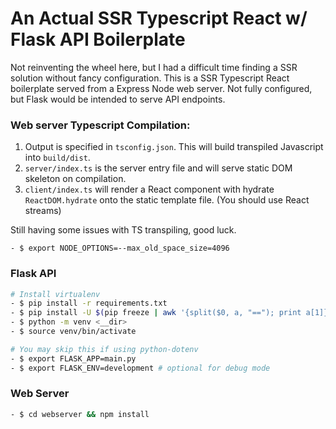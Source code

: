 # An Actual SSR Typescript React w/ Flask API Boilerplate

Not reinventing the wheel here, but I had a difficult time finding a SSR solution without fancy configuration. 
This is a SSR Typescript React boilerplate served from a Express Node web server.  Not fully configured, but Flask would be intended to serve API endpoints. 


### Web server Typescript Compilation:
1) Output is specified in `tsconfig.json`. This will build transpiled Javascript into `build/dist`.
2) `server/index.ts` is the server entry file and will serve static DOM skeleton on compilation.
3) `client/index.ts` will render a React component with hydrate `ReactDOM.hydrate` onto the static template file. (You should use React streams)

Still having some issues with TS transpiling, good luck.
```
- $ export NODE_OPTIONS=--max_old_space_size=4096

```

### Flask API 
```bash
# Install virtualenv 
- $ pip install -r requirements.txt 
- $ pip install -U $(pip freeze | awk '{split($0, a, "=="); print a[1]}')
- $ python -m venv <__dir>
- $ source venv/bin/activate 

# You may skip this if using python-dotenv
- $ export FLASK_APP=main.py
- $ export FLASK_ENV=development # optional for debug mode
```

### Web Server 
```bash
- $ cd webserver && npm install 
```

